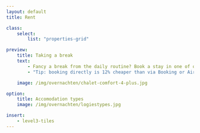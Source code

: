 ```yaml
---
layout: default
title: Rent

class:
    select:
        list: "properties-grid"

preview:
    title: Taking a break
    text:
        - Fancy a break from the daily routine? Book a stay in one of our comfortable chalets or apartments and enjoy a wonderful stay soon.
        - "Tip: booking directly is 12% cheaper than via Booking or Airbnb."

    image: /img/overnachten/chalet-comfort-4-plus.jpg

option:
    title: Accomodation types
    image: /img/overnachten/logiestypes.jpg

insert:
    - level3-tiles
---
```

